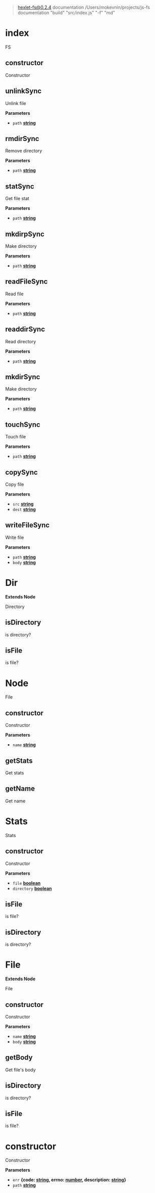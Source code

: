 
> hexlet-fs@0.2.4 documentation /Users/mokevnin/projects/js-fs
> documentation "build" "src/index.js" "-f" "md"

<!-- Generated by documentation.js. Update this documentation by updating the source code. -->

# index

FS

## constructor

Constructor

## unlinkSync

Unlink file

**Parameters**

-   `path` **[string](https://developer.mozilla.org/en-US/docs/Web/JavaScript/Reference/Global_Objects/String)** 

## rmdirSync

Remove directory

**Parameters**

-   `path` **[string](https://developer.mozilla.org/en-US/docs/Web/JavaScript/Reference/Global_Objects/String)** 

## statSync

Get file stat

**Parameters**

-   `path` **[string](https://developer.mozilla.org/en-US/docs/Web/JavaScript/Reference/Global_Objects/String)** 

## mkdirpSync

Make directory

**Parameters**

-   `path` **[string](https://developer.mozilla.org/en-US/docs/Web/JavaScript/Reference/Global_Objects/String)** 

## readFileSync

Read file

**Parameters**

-   `path` **[string](https://developer.mozilla.org/en-US/docs/Web/JavaScript/Reference/Global_Objects/String)** 

## readdirSync

Read directory

**Parameters**

-   `path` **[string](https://developer.mozilla.org/en-US/docs/Web/JavaScript/Reference/Global_Objects/String)** 

## mkdirSync

Make directory

**Parameters**

-   `path` **[string](https://developer.mozilla.org/en-US/docs/Web/JavaScript/Reference/Global_Objects/String)** 

## touchSync

Touch file

**Parameters**

-   `path` **[string](https://developer.mozilla.org/en-US/docs/Web/JavaScript/Reference/Global_Objects/String)** 

## copySync

Copy file

**Parameters**

-   `src` **[string](https://developer.mozilla.org/en-US/docs/Web/JavaScript/Reference/Global_Objects/String)** 
-   `dest` **[string](https://developer.mozilla.org/en-US/docs/Web/JavaScript/Reference/Global_Objects/String)** 

## writeFileSync

Write file

**Parameters**

-   `path` **[string](https://developer.mozilla.org/en-US/docs/Web/JavaScript/Reference/Global_Objects/String)** 
-   `body` **[string](https://developer.mozilla.org/en-US/docs/Web/JavaScript/Reference/Global_Objects/String)** 

# Dir

**Extends Node**

Directory

## isDirectory

is directory?

## isFile

is file?

# Node

File

## constructor

Constructor

**Parameters**

-   `name` **[string](https://developer.mozilla.org/en-US/docs/Web/JavaScript/Reference/Global_Objects/String)** 

## getStats

Get stats

## getName

Get name

# Stats

Stats

## constructor

Constructor

**Parameters**

-   `file` **[boolean](https://developer.mozilla.org/en-US/docs/Web/JavaScript/Reference/Global_Objects/Boolean)** 
-   `directory` **[boolean](https://developer.mozilla.org/en-US/docs/Web/JavaScript/Reference/Global_Objects/Boolean)** 

## isFile

is file?

## isDirectory

is directory?

# File

**Extends Node**

File

## constructor

Constructor

**Parameters**

-   `name` **[string](https://developer.mozilla.org/en-US/docs/Web/JavaScript/Reference/Global_Objects/String)** 
-   `body` **[string](https://developer.mozilla.org/en-US/docs/Web/JavaScript/Reference/Global_Objects/String)** 

## getBody

Get file's body

## isDirectory

is directory?

## isFile

is file?

# constructor

Constructor

**Parameters**

-   `err` **{code: [string](https://developer.mozilla.org/en-US/docs/Web/JavaScript/Reference/Global_Objects/String), errno: [number](https://developer.mozilla.org/en-US/docs/Web/JavaScript/Reference/Global_Objects/Number), description: [string](https://developer.mozilla.org/en-US/docs/Web/JavaScript/Reference/Global_Objects/String)}** 
-   `path` **[string](https://developer.mozilla.org/en-US/docs/Web/JavaScript/Reference/Global_Objects/String)** 
